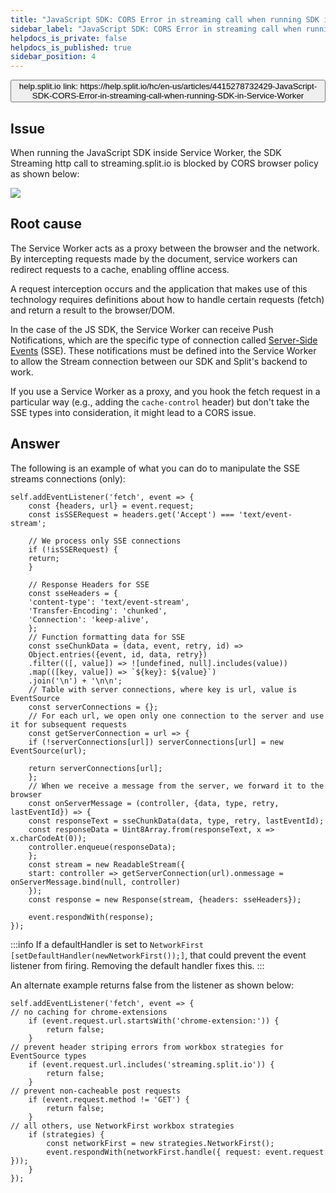```yaml
---
title: "JavaScript SDK: CORS Error in streaming call when running SDK in Service Worker"
sidebar_label: "JavaScript SDK: CORS Error in streaming call when running SDK in Service Worker"
helpdocs_is_private: false
helpdocs_is_published: true
sidebar_position: 4
---
```


<p>
  <button style={{borderRadius:'8px', border:'1px', fontFamily:'Courier New', fontWeight:'800', textAlign:'left'}}> help.split.io link: https://help.split.io/hc/en-us/articles/4415278732429-JavaScript-SDK-CORS-Error-in-streaming-call-when-running-SDK-in-Service-Worker </button>
</p>

## Issue

When running the JavaScript SDK inside Service Worker, the SDK Streaming http call to streaming.split.io is blocked by CORS browser policy as shown below:

![](https://help.split.io/hc/article_attachments/4415274038285)

## Root cause

The Service Worker acts as a proxy between the browser and the network. By intercepting requests made by the document, service workers can redirect requests to a cache, enabling offline access.

A request interception occurs and the application that makes use of this technology requires definitions about how to handle certain requests (fetch) and return a result to the browser/DOM.

In the case of the JS SDK, the Service Worker can receive Push Notifications, which are the specific type of connection called [Server-Side Events](https://developer.mozilla.org/en-US/docs/Web/API/Server-sent_events/Using_server-sent_events) (SSE). These notifications must be defined into the Service Worker to allow the Stream connection between our SDK and Split's backend to work. 

If you use a Service Worker as a proxy, and you hook the fetch request in a particular way (e.g., adding the `cache-control` header) but don't take the SSE types into consideration, it might lead to a CORS issue.

## Answer

The following is an example of what you can do to manipulate the SSE streams connections (only):
```
self.addEventListener('fetch', event => {
    const {headers, url} = event.request;
    const isSSERequest = headers.get('Accept') === 'text/event-stream';

    // We process only SSE connections
    if (!isSSERequest) {
    return;
    }

    // Response Headers for SSE
    const sseHeaders = {
    'content-type': 'text/event-stream',
    'Transfer-Encoding': 'chunked',
    'Connection': 'keep-alive',
    };
    // Function formatting data for SSE
    const sseChunkData = (data, event, retry, id) =>
    Object.entries({event, id, data, retry})
    .filter(([, value]) => ![undefined, null].includes(value))
    .map(([key, value]) => `${key}: ${value}`)
    .join('\n') + '\n\n';
    // Table with server connections, where key is url, value is EventSource
    const serverConnections = {};
    // For each url, we open only one connection to the server and use it for subsequent requests
    const getServerConnection = url => {
    if (!serverConnections[url]) serverConnections[url] = new EventSource(url);

    return serverConnections[url];
    };
    // When we receive a message from the server, we forward it to the browser
    const onServerMessage = (controller, {data, type, retry, lastEventId}) => {
    const responseText = sseChunkData(data, type, retry, lastEventId);
    const responseData = Uint8Array.from(responseText, x => x.charCodeAt(0));
    controller.enqueue(responseData);
    };
    const stream = new ReadableStream({
    start: controller => getServerConnection(url).onmessage = onServerMessage.bind(null, controller)
    });
    const response = new Response(stream, {headers: sseHeaders});

    event.respondWith(response);
});
 ```

:::info
If a defaultHandler is set to `NetworkFirst [setDefaultHandler(newNetworkFirst());]`, that could prevent the event listener from firing.  Removing the default handler fixes this.
:::

An alternate example returns false from the listener as shown below:
```
self.addEventListener('fetch', event => {
// no caching for chrome-extensions
    if (event.request.url.startsWith('chrome-extension:')) {
        return false;
    }
// prevent header striping errors from workbox strategies for EventSource types
    if (event.request.url.includes('streaming.split.io')) {
        return false;
    }
// prevent non-cacheable post requests
    if (event.request.method != 'GET') {
        return false;
    }
// all others, use NetworkFirst workbox strategies
    if (strategies) {
        const networkFirst = new strategies.NetworkFirst();
        event.respondWith(networkFirst.handle({ request: event.request }));
    }
});
```